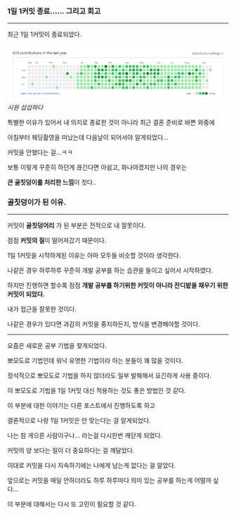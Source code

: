 ### 1일 1커밋 종료...... 그리고 회고
---

최근 1일 1커밋이 종료되었다.

![저장소](images/1일1커밋.png)
_시원 섭섭하다_

특별한 이유가 있어서 내 의지로 종료한 것이 아니라 최근 결혼 준비로 바쁜 와중에 

아침부터 웨딩촬영을 떠났는데 다음날이 되어서야 알게되었다...

커밋을 안했다는 걸...ㅋㅋ

보통 이렇게 꾸준히 하던게 끊긴다면 아쉽고, 화나야겠지만 나의 경우는 

**큰 골칫덩이를 처리한 느낌**이 컷다..


### 골칫덩이가 된 이유.
---




커밋이 **골칫덩어리** 가 된 부분은 전적으로 내 잘못이다.

점점 **커밋의 질**이 떨어져갔기 때문이다.

1일 1커밋을 시작하게된 이유는 아마 모두들 비슷할 것이라 생각한다.

나같은 경우 하루하루 꾸준히 개발 공부를 하는 습관을 들이고 싶어서 시작하였다.

하지만 진행하면 할수록 점점 **개발 공부를 하기위한 커밋이 아니라 잔디밭을 채우기 위한 커밋이 되었다.**

내가 접근을 잘못한 것이다. 

나같은 경우가 있다면 과감히 커밋을 중지하든지, 방식을 변경해야할 것이다.

---

요즘은 새로운 공부 기법을 찾게되었다.

뽀모도로 기법인데 워낙 유명한 기법이라 아는 분들이 꽤 많을 것이다.

정석적으로 뽀모도로 기법을 하지 않더라도 일부 발췌해서 요긴하게 사용 중이다.

이 뽀모도로 기법을 1일 1커밋 대신 적용하는 것도 좋은 방법인 것 같다.

이 부분에 대한 이야기는 다른 포스트에서 진행하도록 하고

결론적으로 나랑 1일 1커밋은 안 맞는다는 걸 알게되었다.

나는 참 게으른 사람이구나... 라는걸 다시한번 깨닫게 되었다.

커밋의 양 보다는 질이 더 중요하다는 걸 깨달았다.

이대로 커밋을 다시 지속하기에는 나에게 남는게 없다는 걸 알았다.

앞으로는 커밋을 매일 안하더라도 하루 하루마다 의미 있는 공부를 하는게 어떨까 싶다...

이 부분에 대해서는 다시 또 고민이 필요할 것 같다.











